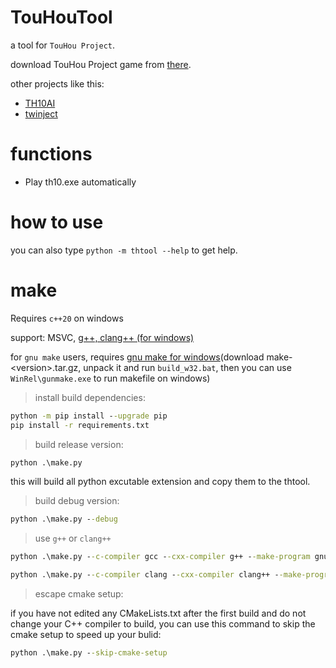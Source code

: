 # TouHouTool
a tool for `TouHou Project`.

download TouHou Project game from [there](https://cloud.lilywhite.cc/s/4ZUW?path=%2F%E4%B8%9C%E6%96%B9Project%2F%E5%AE%98%E6%96%B9%E6%B8%B8%E6%88%8F).

other projects like this:
*  [TH10AI](https://github.com/Infinideastudio/TH10AI)
*  [twinject](https://github.com/Netdex/twinject)

# functions
* Play th10.exe automatically

# how to use
you can also type `python -m thtool --help` to get help.

# make
Requires `c++20` on windows

support: MSVC, [g++, clang++ (for windows)](https://github.com/24bit-xjkp/toolchains/releases)

for `gnu make` users, requires [gnu make for windows](https://ftp.gnu.org/gnu/make/)(download make-\<version\>.tar.gz, unpack it and run `build_w32.bat`, then you can use `WinRel\gunmake.exe` to run makefile on windows)

> install build dependencies:
```cmd
python -m pip install --upgrade pip
pip install -r requirements.txt
```

> build release version:
```cmd
python .\make.py
```
this will build all python excutable extension and copy them to the thtool.

> build debug version:
```cmd
python .\make.py --debug
```

> use `g++` or `clang++`
```cmd
python .\make.py --c-compiler gcc --cxx-compiler g++ --make-program gnumake
```
```cmd
python .\make.py --c-compiler clang --cxx-compiler clang++ --make-program gnumake
```

> escape cmake setup:

if you have not edited any CMakeLists.txt after the first build and do not change your C++ compiler to build, you can use this command to skip the cmake setup to speed up your bulid:
```cmd
python .\make.py --skip-cmake-setup
```
